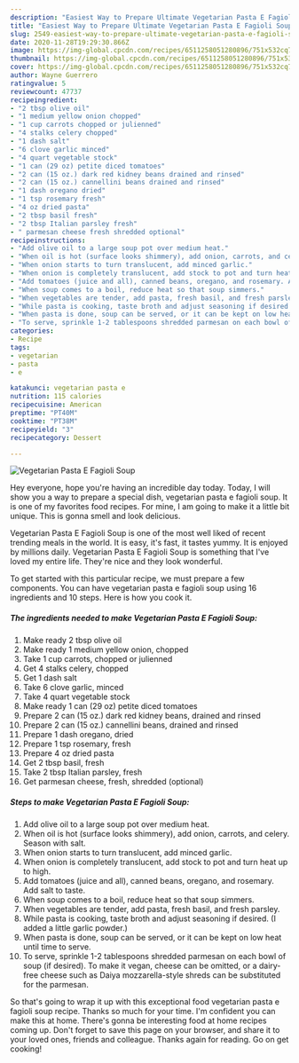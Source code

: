 ```yaml
---
description: "Easiest Way to Prepare Ultimate Vegetarian Pasta E Fagioli Soup"
title: "Easiest Way to Prepare Ultimate Vegetarian Pasta E Fagioli Soup"
slug: 2549-easiest-way-to-prepare-ultimate-vegetarian-pasta-e-fagioli-soup
date: 2020-11-28T19:29:30.866Z
image: https://img-global.cpcdn.com/recipes/6511258051280896/751x532cq70/vegetarian-pasta-e-fagioli-soup-recipe-main-photo.jpg
thumbnail: https://img-global.cpcdn.com/recipes/6511258051280896/751x532cq70/vegetarian-pasta-e-fagioli-soup-recipe-main-photo.jpg
cover: https://img-global.cpcdn.com/recipes/6511258051280896/751x532cq70/vegetarian-pasta-e-fagioli-soup-recipe-main-photo.jpg
author: Wayne Guerrero
ratingvalue: 5
reviewcount: 47737
recipeingredient:
- "2 tbsp olive oil"
- "1 medium yellow onion chopped"
- "1 cup carrots chopped or julienned"
- "4 stalks celery chopped"
- "1 dash salt"
- "6 clove garlic minced"
- "4 quart vegetable stock"
- "1 can (29 oz) petite diced tomatoes"
- "2 can (15 oz.) dark red kidney beans drained and rinsed"
- "2 can (15 oz.) cannellini beans drained and rinsed"
- "1 dash oregano dried"
- "1 tsp rosemary fresh"
- "4 oz dried pasta"
- "2 tbsp basil fresh"
- "2 tbsp Italian parsley fresh"
- " parmesan cheese fresh shredded optional"
recipeinstructions:
- "Add olive oil to a large soup pot over medium heat."
- "When oil is hot (surface looks shimmery), add onion, carrots, and celery. Season with salt."
- "When onion starts to turn translucent, add minced garlic."
- "When onion is completely translucent, add stock to pot and turn heat up to high."
- "Add tomatoes (juice and all), canned beans, oregano, and rosemary. Add salt to taste."
- "When soup comes to a boil, reduce heat so that soup simmers."
- "When vegetables are tender, add pasta, fresh basil, and fresh parsley."
- "While pasta is cooking, taste broth and adjust seasoning if desired. (I added a little garlic powder.)"
- "When pasta is done, soup can be served, or it can be kept on low heat until time to serve."
- "To serve, sprinkle 1-2 tablespoons shredded parmesan on each bowl of soup (if desired). To make it vegan, cheese can be omitted, or a dairy-free cheese such as Daiya mozzarella-style shreds can be substituted for the parmesan."
categories:
- Recipe
tags:
- vegetarian
- pasta
- e

katakunci: vegetarian pasta e 
nutrition: 115 calories
recipecuisine: American
preptime: "PT40M"
cooktime: "PT38M"
recipeyield: "3"
recipecategory: Dessert

---
```



![Vegetarian Pasta E Fagioli Soup](https://img-global.cpcdn.com/recipes/6511258051280896/751x532cq70/vegetarian-pasta-e-fagioli-soup-recipe-main-photo.jpg)

Hey everyone, hope you're having an incredible day today. Today, I will show you a way to prepare a special dish, vegetarian pasta e fagioli soup. It is one of my favorites food recipes. For mine, I am going to make it a little bit unique. This is gonna smell and look delicious.



Vegetarian Pasta E Fagioli Soup is one of the most well liked of recent trending meals in the world. It is easy, it's fast, it tastes yummy. It is enjoyed by millions daily. Vegetarian Pasta E Fagioli Soup is something that I've loved my entire life. They're nice and they look wonderful.


To get started with this particular recipe, we must prepare a few components. You can have vegetarian pasta e fagioli soup using 16 ingredients and 10 steps. Here is how you cook it.

<!--inarticleads1-->

##### The ingredients needed to make Vegetarian Pasta E Fagioli Soup:

1. Make ready 2 tbsp olive oil
1. Make ready 1 medium yellow onion, chopped
1. Take 1 cup carrots, chopped or julienned
1. Get 4 stalks celery, chopped
1. Get 1 dash salt
1. Take 6 clove garlic, minced
1. Take 4 quart vegetable stock
1. Make ready 1 can (29 oz) petite diced tomatoes
1. Prepare 2 can (15 oz.) dark red kidney beans, drained and rinsed
1. Prepare 2 can (15 oz.) cannellini beans, drained and rinsed
1. Prepare 1 dash oregano, dried
1. Prepare 1 tsp rosemary, fresh
1. Prepare 4 oz dried pasta
1. Get 2 tbsp basil, fresh
1. Take 2 tbsp Italian parsley, fresh
1. Get  parmesan cheese, fresh, shredded (optional)




<!--inarticleads2-->

##### Steps to make Vegetarian Pasta E Fagioli Soup:

1. Add olive oil to a large soup pot over medium heat.
1. When oil is hot (surface looks shimmery), add onion, carrots, and celery. Season with salt.
1. When onion starts to turn translucent, add minced garlic.
1. When onion is completely translucent, add stock to pot and turn heat up to high.
1. Add tomatoes (juice and all), canned beans, oregano, and rosemary. Add salt to taste.
1. When soup comes to a boil, reduce heat so that soup simmers.
1. When vegetables are tender, add pasta, fresh basil, and fresh parsley.
1. While pasta is cooking, taste broth and adjust seasoning if desired. (I added a little garlic powder.)
1. When pasta is done, soup can be served, or it can be kept on low heat until time to serve.
1. To serve, sprinkle 1-2 tablespoons shredded parmesan on each bowl of soup (if desired). To make it vegan, cheese can be omitted, or a dairy-free cheese such as Daiya mozzarella-style shreds can be substituted for the parmesan.




So that's going to wrap it up with this exceptional food vegetarian pasta e fagioli soup recipe. Thanks so much for your time. I'm confident you can make this at home. There's gonna be interesting food at home recipes coming up. Don't forget to save this page on your browser, and share it to your loved ones, friends and colleague. Thanks again for reading. Go on get cooking!
